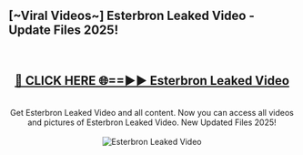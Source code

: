 <h2>[~Viral Videos~] Esterbron Leaked Video - Update Files 2025!</h2>
<br>
<div align="center">
<h2><a href="https://betterlinks.top/A2PfLJ" rel="nofollow">🔴 CLICK HERE 🌐==►► Esterbron Leaked Video</a></h2>
<br>
Get Esterbron Leaked Video and all content. Now you can access all videos and pictures of Esterbron Leaked Video. New Updated Files 2025!
<br>
<br>
<a href="https://betterlinks.top/A2PfLJ" rel="nofollow" data-target="animated-image.originalLink"><img src="https://i.ibb.co.com/WyWwxjT/player-gif2.gif" alt="Esterbron Leaked Video" style="max-width: 100%; display: inline-block;" data-target="animated-image.originalImage"></a>
</div>
<br>
